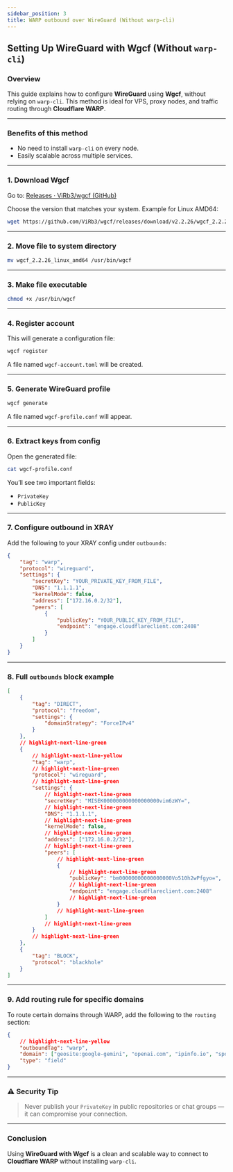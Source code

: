 ```yaml
---
sidebar_position: 3
title: WARP outbound over WireGuard (Without warp-cli)
---
```


## Setting Up WireGuard with Wgcf (Without `warp-cli`)

### Overview

This guide explains how to configure **WireGuard** using **Wgcf**, without relying on `warp-cli`. This method is ideal for VPS, proxy nodes, and traffic routing through **Cloudflare WARP**.

---

### Benefits of this method

- No need to install `warp-cli` on every node.
- Easily scalable across multiple services.

---

### 1. Download Wgcf

Go to: [Releases · ViRb3/wgcf (GitHub)](https://github.com/ViRb3/wgcf/releases)

Choose the version that matches your system. Example for Linux AMD64:

```bash title="Download command"
wget https://github.com/ViRb3/wgcf/releases/download/v2.2.26/wgcf_2.2.26_linux_amd64
```

---

### 2. Move file to system directory

```bash title="Rename and move file"
mv wgcf_2.2.26_linux_amd64 /usr/bin/wgcf
```

---

### 3. Make file executable

```bash title="Set execution permissions"
chmod +x /usr/bin/wgcf
```

---

### 4. Register account

This will generate a configuration file:

```bash title="Register new account"
wgcf register
```

A file named `wgcf-account.toml` will be created.

---

### 5. Generate WireGuard profile

```bash title="Generate config"
wgcf generate
```

A file named `wgcf-profile.conf` will appear.

---

### 6. Extract keys from config

Open the generated file:

```bash title="View config"
cat wgcf-profile.conf
```

You’ll see two important fields:

- `PrivateKey`
- `PublicKey`

---

### 7. Configure outbound in XRAY

Add the following to your XRAY config under `outbounds`:

```json title="XRAY WireGuard outbound example"
{
    "tag": "warp",
    "protocol": "wireguard",
    "settings": {
        "secretKey": "YOUR_PRIVATE_KEY_FROM_FILE",
        "DNS": "1.1.1.1",
        "kernelMode": false,
        "address": ["172.16.0.2/32"],
        "peers": [
            {
                "publicKey": "YOUR_PUBLIC_KEY_FROM_FILE",
                "endpoint": "engage.cloudflareclient.com:2408"
            }
        ]
    }
}
```

---

### 8. Full `outbounds` block example

```json title="Full outbound list with WARP"
[
    {
        "tag": "DIRECT",
        "protocol": "freedom",
        "settings": {
            "domainStrategy": "ForceIPv4"
        }
    },
    // highlight-next-line-green
    {
        // highlight-next-line-yellow
        "tag": "warp",
        // highlight-next-line-green
        "protocol": "wireguard",
        // highlight-next-line-green
        "settings": {
            // highlight-next-line-green
            "secretKey": "MISEK000000000000000000vim6zWY=",
            // highlight-next-line-green
            "DNS": "1.1.1.1",
            // highlight-next-line-green
            "kernelMode": false,
            // highlight-next-line-green
            "address": ["172.16.0.2/32"],
            // highlight-next-line-green
            "peers": [
                // highlight-next-line-green
                {
                    // highlight-next-line-green
                    "publicKey": "bm00000000000000000Vo510h2wPfgyo=",
                    // highlight-next-line-green
                    "endpoint": "engage.cloudflareclient.com:2408"
                    // highlight-next-line-green
                }
                // highlight-next-line-green
            ]
            // highlight-next-line-green
        }
        // highlight-next-line-green
    },
    {
        "tag": "BLOCK",
        "protocol": "blackhole"
    }
]
```

---

### 9. Add routing rule for specific domains

To route certain domains through WARP, add the following to the `routing` section:

```json title="Routing rule example"
{
    // highlight-next-line-yellow
    "outboundTag": "warp",
    "domain": ["geosite:google-gemini", "openai.com", "ipinfo.io", "spotify.com", "canva.com"],
    "type": "field"
}
```

---

### ⚠️ Security Tip

> Never publish your `PrivateKey` in public repositories or chat groups — it can compromise your connection.

---

### Conclusion

Using **WireGuard with Wgcf** is a clean and scalable way to connect to **Cloudflare WARP** without installing `warp-cli`.
